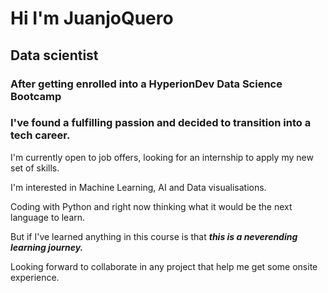 # Hi I'm JuanjoQuero


## Data scientist 

### After getting enrolled into a HyperionDev Data Science Bootcamp 
### I've found a fulfilling passion and decided to transition into a tech career.

I'm currently open to job offers, looking for an internship to apply my new set of skills.

I'm interested in Machine Learning, AI and Data visualisations. 

Coding with Python and right now thinking what it would be the next language to learn.

But if I've learned anything in this course is that ***this is a neverending learning journey.***

Looking forward to collaborate in any project that help me get some onsite experience.  

